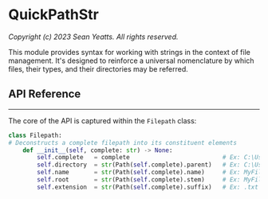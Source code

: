 # QuickPathStr

*Copyright (c) 2023 Sean Yeatts. All rights reserved.*

This module provides syntax for working with strings in the context of file
management. It's designed to reinforce a universal nomenclature by which files,
their types, and their directories may be referred.

## API Reference
----------------
The core of the API is captured within the ```Filepath``` class:

```python
class Filepath:
# Deconstructs a complete filepath into its constituent elements
    def __init__(self, complete: str) -> None:
        self.complete   = complete                          # Ex: C:\Users\myself\Desktop\MyFile.txt
        self.directory  = str(Path(self.complete).parent)   # Ex: C:\Users\myself\Desktop
        self.name       = str(Path(self.complete).name)     # Ex: MyFile.txt
        self.root       = str(Path(self.complete).stem)     # Ex: MyFile
        self.extension  = str(Path(self.complete).suffix)   # Ex: .txt
```
